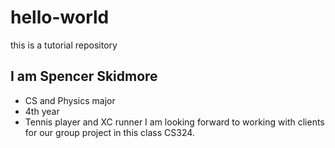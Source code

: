 # hello-world
this is a tutorial repository
## I am Spencer Skidmore
* CS and Physics major
* 4th year
* Tennis player and XC runner
I am looking forward to working with clients for our group project in this class CS324.
